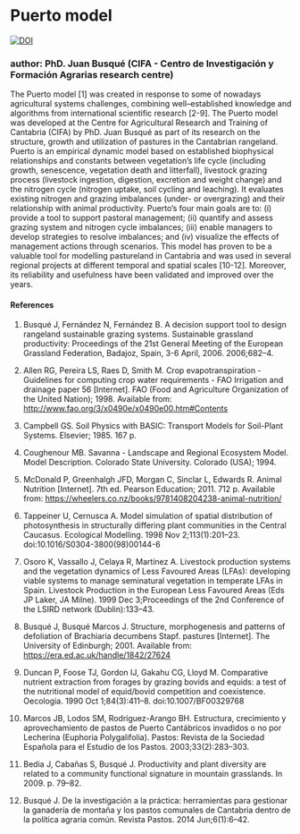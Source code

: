 # Puerto model
[![DOI](https://zenodo.org/badge/DOI/10.5281/zenodo.6786419.svg)](https://doi.org/10.5281/zenodo.6786419)
### author: PhD. Juan Busqué (CIFA - Centro de Investigación y Formación Agrarias research centre)

The Puerto model [1] was created in response to some of nowadays agricultural systems challenges, combining well–established knowledge and algorithms from international scientific research [2-9]. The Puerto model was developed at the Centre for Agricultural Research and Training of Cantabria (CIFA) by PhD. Juan Busqué as part of its research on the structure, growth and utilization of pastures in the Cantabrian rangeland. Puerto is an empirical dynamic model based on established biophysical relationships and constants between vegetation’s life cycle (including growth, senescence, vegetation death and litterfall), livestock grazing process (livestock ingestion, digestion, excretion and weight change) and the nitrogen cycle (nitrogen uptake, soil cycling and leaching). It evaluates existing nitrogen and grazing imbalances (under- or overgrazing) and their relationship with animal productivity. Puerto’s four main goals are to: (i) provide a tool to support pastoral management; (ii) quantify and assess grazing system and nitrogen cycle imbalances; (iii) enable managers to develop strategies to resolve imbalances; and (iv) visualize the effects of management actions through scenarios. This model has proven to be a valuable tool for modelling pastureland in Cantabria and was used in several regional projects at different temporal and spatial scales [10-12]. Moreover, its reliability and usefulness have been validated and improved over the years. 

#### References
1. Busqué J, Fernández N, Fernández B. A decision support tool to design rangeland sustainable grazing systems. Sustainable grassland productivity: Proceedings of the 21st General Meeting of the European Grassland Federation, Badajoz, Spain, 3-6 April, 2006. 2006;682–4. 

2. Allen RG, Pereira LS, Raes D, Smith M. Crop evapotranspiration - Guidelines for computing crop water requirements - FAO Irrigation and drainage paper 56 [Internet]. FAO (Food and Agriculture Organization of the United Nation); 1998. Available from: http://www.fao.org/3/x0490e/x0490e00.htm#Contents

3. Campbell GS. Soil Physics with BASIC: Transport Models for Soil-Plant Systems. Elsevier; 1985. 167 p. 

4. Coughenour MB. Savanna - Landscape and Regional Ecosystem Model. Model Description. Colorado State University. Colorado (USA); 1994. 

5. McDonald P, Greenhalgh JFD, Morgan C, Sinclar L, Edwards R. Animal Nutrition [Internet]. 7th ed. Pearson Education; 2011. 712 p. Available from: https://wheelers.co.nz/books/9781408204238-animal-nutrition/

6. Tappeiner U, Cernusca A. Model simulation of spatial distribution of photosynthesis in structurally differing plant communities in the Central Caucasus. Ecological Modelling. 1998 Nov 2;113(1):201–23. doi:10.1016/S0304-3800(98)00144-6

7. Osoro K, Vassallo J, Celaya R, Martínez A. Livestock production systems and the vegetation dynamics of Less Favoured Areas (LFAs): developing viable systems to manage seminatural vegetation in temperate LFAs in Spain. Livestock Production in the European Less Favoured Areas (Eds JP Laker, JA Milne). 1999 Dec 3;Proceedings of the 2nd Conference of the LSIRD network (Dublin):133–43. 

8. Busqué J, Busqué Marcos J. Structure, morphogenesis and patterns of defoliation of Brachiaria decumbens Stapf. pastures [Internet]. The University of Edinburgh; 2001. Available from: https://era.ed.ac.uk/handle/1842/27624

9. Duncan P, Foose TJ, Gordon IJ, Gakahu CG, Lloyd M. Comparative nutrient extraction from forages by grazing bovids and equids: a test of the nutritional model of equid/bovid competition and coexistence. Oecologia. 1990 Oct 1;84(3):411–8. doi:10.1007/BF00329768

10. Marcos JB, Lodos SM, Rodríguez-Arango BH. Estructura, crecimiento y aprovechamiento de pastos de Puerto Cantábricos invadidos o no por Lecherina (Euphoria Polygalifolia). Pastos: Revista de la Sociedad Española para el Estudio de los Pastos. 2003;33(2):283–303. 

11. Bedia J, Cabañas S, Busqué J. Productivity and plant diversity are related to a community functional signature in mountain grasslands. In 2009. p. 79–82. 

12. Busqué J. De la investigación a la práctica: herramientas para gestionar la ganadería de montaña y los pastos comunales de Cantabria dentro de la política agraria común. Revista Pastos. 2014 Jun;6(1):6–42. 
